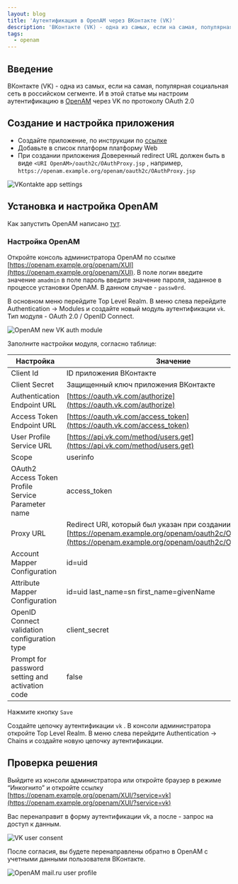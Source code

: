 ```yaml
---
layout: blog
title: 'Аутентификация в OpenAM через ВКонтакте (VK)'
description: 'ВКонтакте (VK) - одна из самых, если на самая, популярная социальная сеть в российском сегменте. И в этой статье мы настроим аутентификацию в OpenAM через VK по протоколу OAuth 2.0'
tags: 
  - openam
---
```

## Введение

ВКонтакте (VK) - одна из самых, если на самая, популярная социальная сеть в российском сегменте. И в этой статье мы настроим аутентификацию в [OpenAM](http://github.com/OpenIdentityPlatform/OpenAM) через VK по протоколу OAuth 2.0

## Создание и настройка приложения

- Создайте приложение, по инструкции по [ссылке](https://id.vk.com/about/business/go/docs/ru/vkid/latest/vk-id/connection/create-application)
- Добавьте в список платформ платформу Web
- При создании приложения Доверенный redirect URL должен быть в виде `<URI OpenAM>/oauth2c/OAuthProxy.jsp` , например, `https://openam.example.org/openam/oauth2c/OAuthProxy.jsp`

![VKontakte app settings](https://raw.githubusercontent.com/wiki/3A-Systems/OpenAM/images/oauth2-vk/0-vk-app-settings.png)

## Установка и настройка OpenAM

Как запустить OpenAM написано [тут](https://www.3a-systems.ru/blog/2024-11-25-openam-docker-quickstart).

### Настройка OpenAM

Откройте консоль администратора OpenAM по ссылке [https://openam.example.org/openam/XUI](https://openam.example.org/openam/XUI). В поле логин введите значение `amadmin` в поле пароль введите значение пароля, заданное в процессе установки OpenAM. В данном случае - `passw0rd`.

В основном меню перейдите Top Level Realm. 
В меню слева перейдите Authentication → Modules и создайте новый модуль аутентификации `vk`. Тип модуля - OAuth 2.0 / OpenID Connect.

![OpenAM new VK auth module](https://raw.githubusercontent.com/wiki/3A-Systems/OpenAM/images/oauth2-vk/1-openam-new-vk-module.png)

Заполните настройки модуля, согласно таблице:

| Настройка | Значение |
| --- | --- |
| Client Id | ID приложения ВКонтакте |
| Client Secret | Защищенный ключ приложения ВКонтакте |
| Authentication Endpoint URL | [https://oauth.vk.com/authorize](https://oauth.vk.com/authorize) |
| Access Token Endpoint URL | [https://oauth.vk.com/access_token](https://oauth.vk.com/access_token) |
| User Profile Service URL | [https://api.vk.com/method/users.get](https://api.vk.com/method/users.get) |
| Scope | userinfo |
| OAuth2 Access Token Profile Service Parameter name | access_token |
| Proxy URL | Redirect URI, который был указан при создании приложения. [https://openam.example.org/openam/oauth2c/OAuthProxy.jsp](https://openam.example.org/openam/oauth2c/OAuthProxy.jsp) |
| Account Mapper Configuration | id=uid |
| Attribute Mapper Configuration | id=uid last_name=sn first_name=givenName |
| OpenID Connect validation configuration type | client_secret |
| Prompt for password setting and activation code | false |

Нажмите кнопку `Save`

Создайте цепочку аутентификации `vk` . В консоли администратора откройте Top Level Realm. В меню слева перейдите Authentication → Chains и создайте новую цепочку аутентификации. 

## Проверка решения

Выйдите из консоли администратора или откройте браузер в режиме “Инкогнито” и откройте ссылку [https://openam.example.org/openam/XUI/?service=vk](https://openam.example.org/openam/XUI/?service=vk)

Вас перенаправит в форму аутентификации vk, а после -  запрос на доступ к данным. 

![VK user consent](https://raw.githubusercontent.com/wiki/3A-Systems/OpenAM/images/oauth2-vk/2-vk-consent.png)

После согласия, вы будете перенаправлены обратно в OpenAM с учетными данными пользователя ВКонтакте.

![OpenAM mail.ru user profile](%https://raw.githubusercontent.com/wiki/3A-Systems/OpenAM/images/oauth2-vk/4-openam-vk-profile.png)